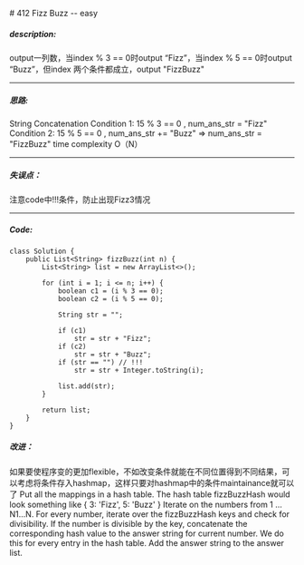 \# 412 Fizz Buzz -- easy
##### description:
output一列数，当index % 3 == 0时output “Fizz”，当index % 5 == 0时output “Buzz”，但index 两个条件都成立，output "FizzBuzz"
****************
##### 思路:
String Concatenation
Condition 1: 15 % 3 == 0 , num_ans_str = "Fizz"
Condition 2: 15 % 5 == 0 , num_ans_str += "Buzz"
=> num_ans_str = "FizzBuzz"
time complexity O（N）
**********
##### 失误点：
注意code中!!!条件，防止出现Fizz3情况
********
##### Code:
```
class Solution {
    public List<String> fizzBuzz(int n) {
        List<String> list = new ArrayList<>();

        for (int i = 1; i <= n; i++) {
            boolean c1 = (i % 3 == 0);
            boolean c2 = (i % 5 == 0);

            String str = "";

            if (c1)
                str = str + "Fizz";
            if (c2)
                str = str + "Buzz";
            if (str == "") // !!!
                str = str + Integer.toString(i);

            list.add(str);
        }

        return list;
    }
}
```
##### 改进：
如果要使程序变的更加flexible，不如改变条件就能在不同位置得到不同结果，可以考虑将条件存入hashmap，这样只要对hashmap中的条件maintainance就可以了
Put all the mappings in a hash table. The hash table fizzBuzzHash would look something like { 3: 'Fizz', 5: 'Buzz' }
Iterate on the numbers from 1 ... N1...N.
For every number, iterate over the fizzBuzzHash keys and check for divisibility.
If the number is divisible by the key, concatenate the corresponding hash value to the answer string for current number. We do this for every entry in the hash table.
Add the answer string to the answer list.
